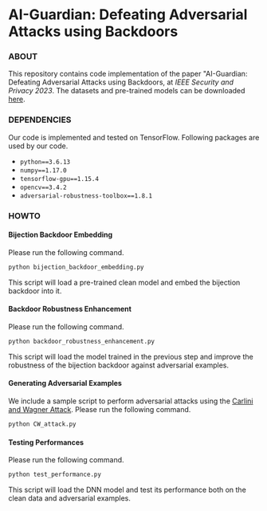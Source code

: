 # AI-Guardian: Defeating Adversarial Attacks using Backdoors

### ABOUT

This repository contains code implementation of the paper "AI-Guardian: Defeating Adversarial Attacks using Backdoors, at *IEEE Security and Privacy 2023*. The datasets and pre-trained models can be downloaded [here](https://mailsucasaccn-my.sharepoint.com/:f:/g/personal/zhuhong18_mails_ucas_ac_cn/ElszbOldyolDr5EqCdi7R_ABppV2FP8rhLRu6npSs_SC_A?e=pCEoy0).

### DEPENDENCIES

Our code is implemented and tested on TensorFlow. Following packages are used by our code.
- `python==3.6.13`
- `numpy==1.17.0`
- `tensorflow-gpu==1.15.4`
- `opencv==3.4.2`
- `adversarial-robustness-toolbox==1.8.1`

### HOWTO

#### Bijection Backdoor Embedding

Please run the following command.

```bash
python bijection_backdoor_embedding.py
```

This script will load a pre-trained clean model and embed the bijection backdoor into it. 

#### Backdoor Robustness Enhancement

Please run the following command.

```bash
python backdoor_robustness_enhancement.py
```

This script will load the model trained in the previous step and improve the robustness of the bijection backdoor against adversarial examples. 

#### Generating Adversarial Examples

We include a sample script to perform adversarial attacks using the [Carlini and Wagner Attack](https://ieeexplore.ieee.org/abstract/document/7958570). Please run the following command.

```bash
python CW_attack.py
```

#### Testing Performances

Please run the following command.

```bash
python test_performance.py
```

This script will load the DNN model and test its performance both on the clean data and adversarial examples. 






















